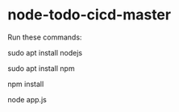 # node-todo-cicd-master
 
Run these commands:

sudo apt install nodejs

sudo apt install npm

npm install

node app.js
